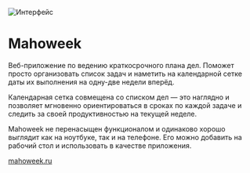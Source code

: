 ![Интерфейс](https://mahoweek.ru/img/interface.png?v=3)

# Mahoweek

Веб-приложение по ведению краткосрочного плана дел. Поможет просто организовать список задач и наметить на календарной сетке даты их выполнения на одну-две недели вперёд.

Календарная сетка совмещена со списком дел — это наглядно и позволяет мгновенно ориентироваться в сроках по каждой задаче и следить за своей продуктивностью на текущей неделе.

Mahoweek не перенасыщен функционалом и одинаково хорошо выглядит как на ноутбуке, так и на телефоне. Его можно добавить на рабочий стол и использовать в качестве приложения.

[mahoweek.ru](https://mahoweek.ru)
